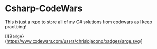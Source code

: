 # Csharp-CodeWars
This is just a repo to store all of my C# solutions from codewars as I keep practicing!

[![Badge}(https://www.codewars.com/users/chrislojacono/badges/large.svg)]
